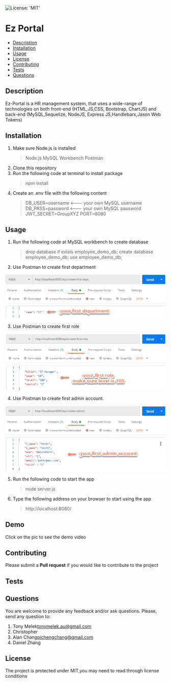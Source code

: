 ![License: 'MIT'](https://img.shields.io/badge/License-MIT-yellow.svg)
# Ez Portal
* [Description](#description)
* [Installation](#installation)
* [Usage](#usage)
* [License](#license)
* [Contributing](#contributing)
* [Tests](#tests)
* [Questions](#questions)
## Description
Ez-Portal is a HR management system, that uses a wide-range of technologies on both front-end (HTML,JS,CSS, Bootstrap, ChartJS) and back-end (MySQL,Sequelize, NodeJS, Express JS,Handlebars,Jason Web Tokens)
## Installation
1. Make sure Node.js is installed
	>  Node.js
	>  MySQL Workbench
	>  Postman
2. Clone this repository
3. Run the following code at terminal to install package
	>  npm install
4. Create an .env file with the following content
	> DB_USER=username      <--- your own MySQL username
	> DB_PASS=password      <--- your own MySQL password
	> JWT_SECRET=GroupXYZ
	> PORT=8080         

## Usage
1. Run the following code at MySQL workbench to create database
	>  drop database if exists employee_demo_db;
	>  create database employee_demo_db;
	>  use employee_demo_db;
2. Use Postman to create first department
<img src="./assets/first-department.png" alt="create-first-department">

3. Use Postman to create first role
<img src="./assets/first-role.png" alt="create-frist-role">

4. Use Postman to create first admin account.
<img src="./assets/admin-account.png" alt="create-admin">

5. Run the following code to start the app
	>  node server.js
6. Type the following address on your browser to start using the app
	>  http://localhost:8080/

## Demo
Click on the pic to see the demo video

## Contributing
Please submit a **Pull request** if you would like to contribute to the project

## Tests

## Questions
You are welcome to provide any feedback and/or ask questions.
Please, send any question to:
1. Tony Melek[tonymelek.au@gmail.com](mailto:tonymelek.au@gmail.com)
2. Christopher
3. Alan Chang[pichengchang@gmail.com](mailto:pichengchang@gmail.com)
4. Daniel Zhang

## License
The project is protected under MIT,you may need to read through license conditions
